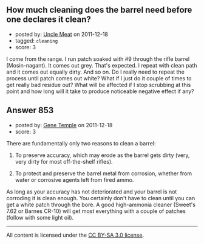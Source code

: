 ## How much cleaning does the barrel need before one declares it clean?

- posted by: [Uncle Meat](https://stackexchange.com/users/-1/49-uncle-meat) on 2011-12-18
- tagged: `cleaning`
- score: 3

I come from the range. I run patch soaked with #9 through the rifle barrel (Mosin-nagant). It comes out grey. That's expected. I repeat with clean path and it comes out equally dirty. And so on. Do I really need to repeat the process until patch comes out white? What if I just do it couple of times to get really bad residue out? What will be affected if I stop scrubbing at this point and how long will it take to produce noticeable negative effect if any? 


## Answer 853

- posted by: [Gene Temple](https://stackexchange.com/users/-1/254-gene-temple) on 2011-12-18
- score: 3

There are fundamentally only two reasons to clean a barrel:

1. To preserve accuracy, which may erode as the barrel gets dirty (very, very dirty for most off-the-shelf rifles).

2. To protect and preserve the barrel metal from corrosion, whether from water or corrosive agents left from fired ammo.

As long as your accuracy has not deteriorated and your barrel is not corroding it is clean enough.  You certainly don't have to clean until you can get a white patch through the bore.  A good high-ammonia cleaner (Sweet's 7.62 or Barnes CR-10) will get most everything with a couple of patches (follow with some light oil).



---

All content is licensed under the [CC BY-SA 3.0 license](https://creativecommons.org/licenses/by-sa/3.0/).
